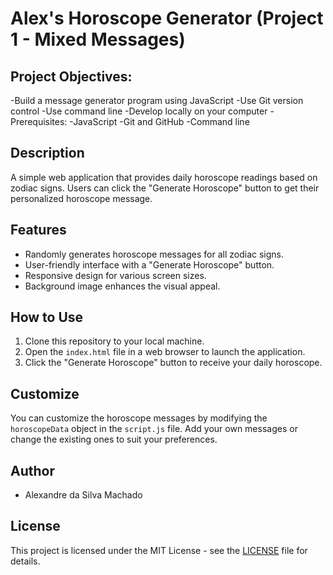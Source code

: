 # Alex's Horoscope Generator (Project 1 - Mixed Messages)

## Project Objectives:
-Build a message generator program using JavaScript
-Use Git version control
-Use command line
-Develop locally on your computer
-Prerequisites:
-JavaScript
-Git and GitHub
-Command line

## Description
A simple web application that provides daily horoscope readings based on zodiac signs. Users can click the "Generate Horoscope" button to get their personalized horoscope message.

## Features

- Randomly generates horoscope messages for all zodiac signs.
- User-friendly interface with a "Generate Horoscope" button.
- Responsive design for various screen sizes.
- Background image enhances the visual appeal.

## How to Use

1. Clone this repository to your local machine.
2. Open the `index.html` file in a web browser to launch the application.
3. Click the "Generate Horoscope" button to receive your daily horoscope.

## Customize

You can customize the horoscope messages by modifying the `horoscopeData` object in the `script.js` file. Add your own messages or change the existing ones to suit your preferences.

## Author

- Alexandre da Silva Machado

## License

This project is licensed under the MIT License - see the [LICENSE](/LICENSE.md) file for details.
